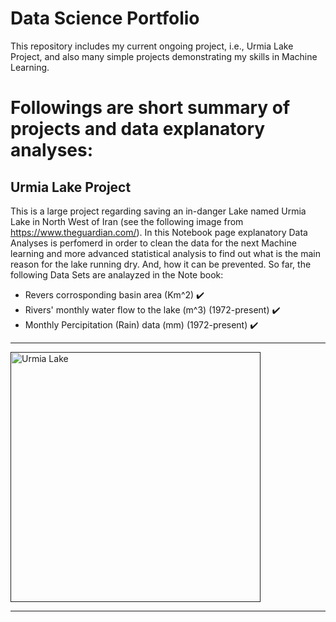 # Data Science Portfolio
This repository includes my current ongoing project, i.e., Urmia Lake Project, and also many simple projects demonstrating my skills in Machine Learning.

# Followings are short summary of projects and data explanatory analyses:

## Urmia Lake Project 

This is a large project regarding saving an in-danger Lake named Urmia Lake in North West of Iran (see the following image from https://www.theguardian.com/). In this Notebook page explanatory Data Analyses is perfomerd in order to clean the data for the next Machine learning and more advanced statistical analysis to find out what is the main reason for the lake running dry. And, how it can be prevented. 
So far, the following Data Sets are analayzed in the Note book:  

* Revers corrosponding basin area (Km^2) :heavy_check_mark:
* Rivers' monthly water flow to the lake (m^3) (1972-present) :heavy_check_mark:
* Monthly Percipitation (Rain)  data (mm) (1972-present) :heavy_check_mark:


___
<a href=''> <img src='https://i.guim.co.uk/img/static/sys-images/Guardian/Pix/pictures/2015/1/23/1421981805869/e1d6a83b-c92e-469b-8cb1-a5e14e05174e-1020x994.jpeg?width=445&quality=45&auto=format&fit=max&dpr=2&s=591cb8a9ba42ef64d259af6dfb334267' alt="Urmia Lake" width="400" height="400" /></a>
___





